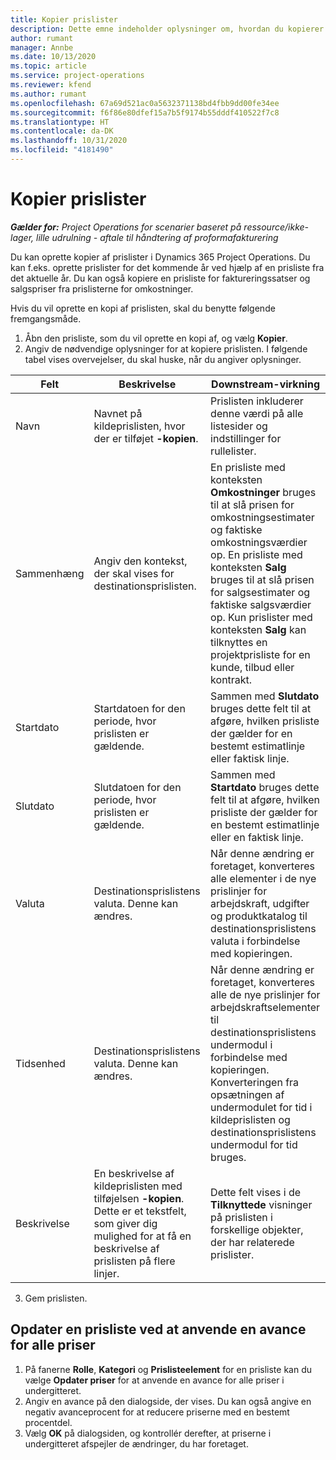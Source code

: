 ```yaml
---
title: Kopier prislister
description: Dette emne indeholder oplysninger om, hvordan du kopierer prislister i Project Operations.
author: rumant
manager: Annbe
ms.date: 10/13/2020
ms.topic: article
ms.service: project-operations
ms.reviewer: kfend
ms.author: rumant
ms.openlocfilehash: 67a69d521ac0a5632371138bd4fbb9dd00fe34ee
ms.sourcegitcommit: f6f86e80dfef15a7b5f9174b55dddf410522f7c8
ms.translationtype: HT
ms.contentlocale: da-DK
ms.lasthandoff: 10/31/2020
ms.locfileid: "4181490"
---
```

# <a name="copy-price-lists"></a>Kopier prislister

_**Gælder for:** Project Operations for scenarier baseret på ressource/ikke-lager, lille udrulning - aftale til håndtering af proformafakturering_

Du kan oprette kopier af prislister i Dynamics 365 Project Operations. Du kan f.eks. oprette prislister for det kommende år ved hjælp af en prisliste fra det aktuelle år.  Du kan også kopiere en prisliste for faktureringssatser og salgspriser fra prislisterne for omkostninger. 

Hvis du vil oprette en kopi af prislisten, skal du benytte følgende fremgangsmåde.

1. Åbn den prisliste, som du vil oprette en kopi af, og vælg **Kopier**.
2. Angiv de nødvendige oplysninger for at kopiere prislisten. I følgende tabel vises overvejelser, du skal huske, når du angiver oplysninger.

| Felt | Beskrivelse | Downstream-virkning |
| --- | --- | --- |
| Navn | Navnet på kildeprislisten, hvor der er tilføjet **-kopien**. | Prislisten inkluderer denne værdi på alle listesider og indstillinger for rullelister. |
| Sammenhæng | Angiv den kontekst, der skal vises for destinationsprislisten. | En prisliste med konteksten **Omkostninger** bruges til at slå prisen for omkostningsestimater og faktiske omkostningsværdier op. En prisliste med konteksten **Salg** bruges til at slå prisen for salgsestimater og faktiske salgsværdier op. Kun prislister med konteksten **Salg** kan tilknyttes en projektprisliste for en kunde, tilbud eller kontrakt. |
| Startdato | Startdatoen for den periode, hvor prislisten er gældende. | Sammen med **Slutdato** bruges dette felt til at afgøre, hvilken prisliste der gælder for en bestemt estimatlinje eller faktisk linje. |
| Slutdato | Slutdatoen for den periode, hvor prislisten er gældende. | Sammen med **Startdato** bruges dette felt til at afgøre, hvilken prisliste der gælder for en bestemt estimatlinje eller en faktisk linje. |
| Valuta | Destinationsprislistens valuta. Denne kan ændres. | Når denne ændring er foretaget, konverteres alle elementer i de nye prislinjer for arbejdskraft, udgifter og produktkatalog til destinationsprislistens valuta i forbindelse med kopieringen. |
| Tidsenhed | Destinationsprislistens valuta. Denne kan ændres. | Når denne ændring er foretaget, konverteres alle de nye prislinjer for arbejdskraftselementer til destinationsprislistens undermodul i forbindelse med kopieringen. Konverteringen fra opsætningen af undermodulet for tid i kildeprislisten og destinationsprislistens undermodul for tid bruges. |
| Beskrivelse | En beskrivelse af kildeprislisten med tilføjelsen **-kopien**. Dette er et tekstfelt, som giver dig mulighed for at få en beskrivelse af prislisten på flere linjer. | Dette felt vises i de **Tilknyttede** visninger på prislisten i forskellige objekter, der har relaterede prislister. |

3. Gem prislisten. 

## <a name="update-a-price-list-by-applying-a-mark-up-to-all-the-prices"></a>Opdater en prisliste ved at anvende en avance for alle priser

1. På fanerne **Rolle**, **Kategori** og **Prislisteelement** for en prisliste kan du vælge **Opdater priser** for at anvende en avance for alle priser i undergitteret. 
2. Angiv en avance på den dialogside, der vises. Du kan også angive en negativ avanceprocent for at reducere priserne med en bestemt procentdel. 
3. Vælg **OK** på dialogsiden, og kontrollér derefter, at priserne i undergitteret afspejler de ændringer, du har foretaget.
